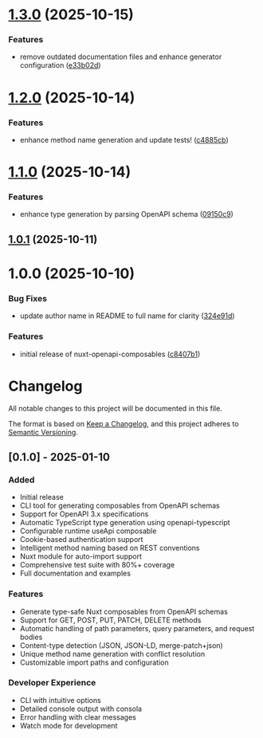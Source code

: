 # [1.3.0](https://github.com/Habityzer/nuxt-openapi-composables/compare/v1.2.0...v1.3.0) (2025-10-15)


### Features

* remove outdated documentation files and enhance generator configuration ([e33b02d](https://github.com/Habityzer/nuxt-openapi-composables/commit/e33b02ddbed7fd85997da0d033af3fd631fc4782))

# [1.2.0](https://github.com/Habityzer/nuxt-openapi-composables/compare/v1.1.0...v1.2.0) (2025-10-14)


### Features

* enhance method name generation and update tests! ([c4885cb](https://github.com/Habityzer/nuxt-openapi-composables/commit/c4885cbdb3f2dd66e7eb2fbe0d74d59ad246dc24))

# [1.1.0](https://github.com/Habityzer/nuxt-openapi-composables/compare/v1.0.2...v1.1.0) (2025-10-14)


### Features

* enhance type generation by parsing OpenAPI schema ([09150c9](https://github.com/Habityzer/nuxt-openapi-composables/commit/09150c9bfe58754273cd6527bf41c35cf732dc47))

## [1.0.1](https://github.com/Habityzer/nuxt-openapi-composables/compare/v1.0.0...v1.0.1) (2025-10-11)

# 1.0.0 (2025-10-10)


### Bug Fixes

* update author name in README to full name for clarity ([324e91d](https://github.com/Habityzer/nuxt-openapi-composables/commit/324e91db431cbe211dd7ccf79c89047e06055905))


### Features

* initial release of nuxt-openapi-composables ([c8407b1](https://github.com/Habityzer/nuxt-openapi-composables/commit/c8407b1a9e52809a35656beea0b4d9d7be0a0f1e))

# Changelog

All notable changes to this project will be documented in this file.

The format is based on [Keep a Changelog](https://keepachangelog.com/en/1.0.0/),
and this project adheres to [Semantic Versioning](https://semver.org/spec/v2.0.0.html).

## [0.1.0] - 2025-01-10

### Added
- Initial release
- CLI tool for generating composables from OpenAPI schemas
- Support for OpenAPI 3.x specifications
- Automatic TypeScript type generation using openapi-typescript
- Configurable runtime useApi composable
- Cookie-based authentication support
- Intelligent method naming based on REST conventions
- Nuxt module for auto-import support
- Comprehensive test suite with 80%+ coverage
- Full documentation and examples

### Features
- Generate type-safe Nuxt composables from OpenAPI schemas
- Support for GET, POST, PUT, PATCH, DELETE methods
- Automatic handling of path parameters, query parameters, and request bodies
- Content-type detection (JSON, JSON-LD, merge-patch+json)
- Unique method name generation with conflict resolution
- Customizable import paths and configuration

### Developer Experience
- CLI with intuitive options
- Detailed console output with consola
- Error handling with clear messages
- Watch mode for development
